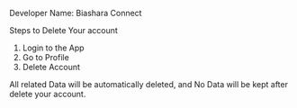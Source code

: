 Developer Name: Biashara Connect 

Steps to Delete Your account
  1. Login to the App
  2. Go to Profile
  3. Delete Account
  
All related Data will be automatically deleted, and No Data will be kept after delete your account.

